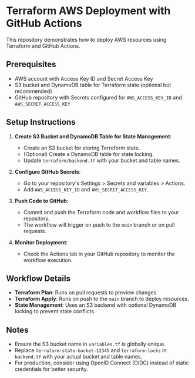 # Terraform AWS Deployment with GitHub Actions

This repository demonstrates how to deploy AWS resources using Terraform and GitHub Actions.

## Prerequisites

- AWS account with Access Key ID and Secret Access Key
- S3 bucket and DynamoDB table for Terraform state (optional but recommended)
- GitHub repository with Secrets configured for `AWS_ACCESS_KEY_ID` and `AWS_SECRET_ACCESS_KEY`

## Setup Instructions

1. **Create S3 Bucket and DynamoDB Table for State Management**:

   - Create an S3 bucket for storing Terraform state.
   - (Optional) Create a DynamoDB table for state locking.
   - Update `terraform/backend.tf` with your bucket and table names.

2. **Configure GitHub Secrets**:

   - Go to your repository's Settings &gt; Secrets and variables &gt; Actions.
   - Add `AWS_ACCESS_KEY_ID` and `AWS_SECRET_ACCESS_KEY`.

3. **Push Code to GitHub**:

   - Commit and push the Terraform code and workflow files to your repository.
   - The workflow will trigger on push to the `main` branch or on pull requests.

4. **Monitor Deployment**:

   - Check the Actions tab in your GitHub repository to monitor the workflow execution.

## Workflow Details

- **Terraform Plan**: Runs on pull requests to preview changes.
- **Terraform Apply**: Runs on push to the `main` branch to deploy resources.
- **State Management**: Uses an S3 backend with optional DynamoDB locking to prevent state conflicts.

## Notes

- Ensure the S3 bucket name in `variables.tf` is globally unique.
- Replace `terraform-state-bucket-12345` and `terraform-locks` in `backend.tf` with your actual bucket and table names.
- For production, consider using OpenID Connect (OIDC) instead of static credentials for better security.